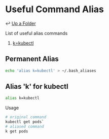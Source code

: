 # Useful Command Alias

↩ [Up a Folder](README.md)

List of useful alias commands

1. [k=kubectl](#alias-k-for-kubectl)

## Permanent Alias

```sh
echo 'alias k=kubectl' > ~/.bash_aliases
```

## Alias 'k' for kubectl

```sh
alias k=kubectl
```

Usage

```sh
# original command
kubectl get pods`
# aliased command
k get pods
```
